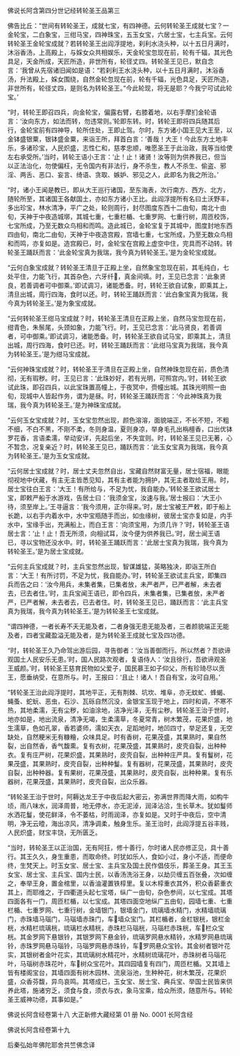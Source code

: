   佛说长阿含第四分世记经转轮圣王品第三

  佛告比丘：“世间有转轮圣王，成就七宝，有四神德。云何转轮圣王成就七宝？一金轮宝，二白象宝，三绀马宝，四神珠宝，五玉女宝，六居士宝，七主兵宝。云何转轮圣王金轮宝成就？若转轮圣王出阎浮提地，刹利水浇头种，以十五日月满时，沐浴香汤，上高殿上，与婇女众共相娱乐，天金轮宝忽现在前，轮有千辐，其光色具足，天金所成，天匠所造，非世所有，轮径丈四。转轮圣王见已，默自念言：‘我曾从先宿诸旧闻如是语：“若刹利王水浇头种，以十五日月满时，沐浴香汤，升法殿上，婇女围绕，自然金轮忽现在前，轮有千辐，光色具足，天匠所造，非世所有，轮径丈四，是则名为转轮圣王。”今此轮现，将无是耶？今我宁可试此轮宝。’

  “时，转轮王即召四兵，向金轮宝，偏露右臂，右膝着地，以右手摩扪金轮语言：‘汝向东方，如法而转，勿违常则。’轮即东转。时，转轮王即将四兵随其后行，金轮宝前有四神导，轮所住处，王即止驾。尔时，东方诸小国王见大王至，以金钵盛银粟，银钵盛金粟，来诣王所，拜首白言：‘善哉！大王！今此东方土地丰乐，多诸珍宝，人民炽盛，志性仁和，慈孝忠顺，唯愿圣王于此治政，我等当给使左右承受所。’当时，转轮王语小王言：‘止！止！诸贤！汝等则为供养我已，但当以正法治化，勿使偏枉，无令国内有非法行，身不杀生，教人不杀生、偷盗、邪淫、两舌、恶口、妄言、绮语、贪取、嫉妒、邪见之人，此即名为我之所治。’

  “时，诸小王闻是教已，即从大王巡行诸国，至东海表，次行南方、西方、北方，随轮所至，其诸国王各献国土，亦如东方诸小王比。此阎浮提所有名曰土沃野丰，多出珍宝，林水清净，平广之处，轮则周行，封尽图度东西十二由旬，南北十由旬，天神于中夜造城墎，其城七重，七重栏楯、七重罗网、七重行树，周匝校饰，七宝所成，乃至无数众鸟相和而鸣。造此城已，金轮宝复于其城中，图度封地东西四由旬，南北二由旬，天神于中夜造宫殿，宫墙七重，七宝所成，乃至无数众鸟相和而鸣，亦复如是。造宫殿已，时，金轮宝在宫殿上虚空中住，完具而不动转。转轮圣王踊跃而言：‘此金轮宝真为我瑞，我今真为转轮圣王。’是为金轮宝成就。

  “云何白象宝成就？转轮圣王清旦于正殿上坐，自然象宝忽现在前，其毛纯白，七处平住，力能飞行，其首杂色，六牙纤𦟛，真金间填。时，王见已念言：‘此象贤良，若善调者可中御乘。’即试调习，诸能悉备。时，转轮王欲自试象，即乘其上，清旦出城，周行四海，食时以还。时，转轮王踊跃而言：‘此白象宝真为我瑞，我今真为转轮圣王。’是为象宝成就。

  “云何转轮圣王绀马宝成就？时，转轮圣王清旦在正殿上坐，自然马宝忽现在前，绀青色，朱鬃尾，头颈如象，力能飞行。时，王见已念言：‘此马贤良，若善调者，可中御乘。’即试调习，诸能悉备。时，转轮圣王欲自试马宝，即乘其上，清旦出城，周行四海，食时已还。时，转轮王踊跃而言：‘此绀马宝真为我瑞，我今真为转轮圣王。’是为绀马宝成就。

  “云何神珠宝成就？时，转轮圣王于清旦在正殿上坐，自然神珠忽现在前，质色清彻，无有瑕秽。时，王见已言：‘此珠妙好，若有光明，可照宫内。’时，转轮王欲试此珠，即召四兵，以此宝珠置高幢上，于夜冥中，赍幢出城。其珠光明照一由旬，现城中人皆起作务，谓为是昼。时，转轮圣王踊跃而言：‘今此神珠真为我瑞，我今真为转轮圣王。’是为神珠宝成就。

  “云何玉女宝成就？时，玉女宝忽然出现，颜色溶溶，面貌端正，不长不短，不粗不细，不白不黑，不刚不柔，冬则身温，夏则身凉，举身毛孔出栴檀香，口出优钵罗花香，言语柔濡，举动安详，先起后坐，不失宜则。时，转轮圣王见已无著，心不暂念，况复亲近？时，转轮圣王见已，踊跃而言：‘此玉女宝真为我瑞，我今真为转轮圣王。’是为玉女宝成就。

  “云何居士宝成就？时，居士丈夫忽然自出，宝藏自然财富无量，居士宿福，眼能彻视地中伏藏，有主无主皆悉见知，其有主者能为拥护，其无主者取给王用。时，居士宝往白王言：‘大王！有所给与，不足为忧，我自能办。’转轮圣王欲试居士宝，即敕严船于水游戏，告居士曰：‘我须金宝，汝速与我。’居士报曰：‘大王小待，须至岸上。’王寻逼言：‘我今须用，正尔得来。’时，居士宝被王严敕，即于船上长跪，以右手内着水中，水中宝瓶随手而出，如虫缘树，彼居士宝亦复如是，内手水中，宝缘手出，充满船上，而白王言：‘向须宝用，为须几许？’时，转轮圣王语居士言：‘止！止！吾无所须，向相试耳，汝今便为供养我已。’时，居士闻王语已，寻以宝物还没水中。时，转轮圣王踊跃而言：‘此居士宝真为我瑞，我今真为转轮圣王。’是为居士宝成就。

  “云何主兵宝成就？时，主兵宝忽然出现，智谋雄猛，英略独决，即诣王所白言：‘大王！有所讨罚，不足为忧，我自能办。’时，转轮圣王欲试主兵宝，即集四兵而告之曰：‘汝今用兵，未集者集，已集者放，未严者严，已严者解，未去者去，已去者住。’时，主兵宝闻王语已，即令四兵，未集者集，已集者放，未严者严，已严者解，未去者去，已去者住。时，转轮圣王见已，踊跃而言：‘此主兵宝真为我瑞，我今真为转轮圣王。’是为转轮圣王七宝成就。

  “谓四神德，一者长寿不夭无能及者，二者身强无患无能及者，三者颜貌端正无能及者，四者宝藏盈溢无能及者，是为转轮圣王成就七宝及四功德。

  “时，转轮圣王久乃命驾出游后园，寻告御者：‘汝当善御而行。所以然者？吾欲谛观国土人民安乐无患。’时，国人民路次观者，复语侍人：‘汝且徐行，吾欲谛观圣王威颜。’时，转轮圣王慈育民物如父爱子，国民慕王如子仰父，所有珍琦尽以贡王，愿垂纳受，在意所与。时，王报曰：‘且止！诸人！吾自有宝，汝可自用。’

  “转轮圣王治此阎浮提时，其地平正，无有荆棘、坑坎、堆阜，亦无蚊虻、蜂蝎、蝇蚤、蛇蚖、恶虫，石沙、瓦砾自然沉没，金银宝玉现于地上，四时和调，不寒不热，其地柔濡，无有尘秽，如油涂地，洁净光泽，无有尘秽。转轮圣王治于世时，地亦如是，地出流泉，清净无竭，生柔濡草，冬夏常青，树木繁茂，花果炽盛，地生濡草，色如孔翠，香若婆师，濡如天衣，足蹈地时，地凹四寸，举足还复，无空缺处，自然粳米无有糠糩，众味具足。时有香树，花果茂盛，其果熟时，果自然裂，出自然香，香气馥熏。复有衣树，花果茂盛，其果熟时，皮壳自裂，出种种衣。复有庄严树，花果炽盛，其果熟时，皮壳自裂，出种种庄严具。复有鬘树，花果茂盛，其果熟时，皮壳自裂，出种种鬘。复有器树，花果茂盛，其果熟时，皮壳自裂，出种种器。复有果树，花果茂盛，其果熟时，皮壳自裂，出种种果。复有乐器树，花果茂盛，其果熟时，皮壳自裂，出众乐器。

  “转轮圣王治于世时，阿耨达龙王于中夜后起大密云，弥满世界而降大雨，如构牛顷，雨八味水，润泽周普，地无停水，亦无泥淖，润泽沾洽，生长草木。犹如鬘师水洒花鬘，使花鲜泽，令不萎枯，时雨润泽，亦复如是。又时于中夜后，空中清明，净无云曀，海出凉风，清净调柔，触身生乐。圣王治时，此阎浮提五谷丰贱，人民炽盛，财宝丰饶，无所匮乏。

  “当时，转轮圣王以正治国，无有阿抂，修十善行，尔时诸人民亦修正见，具十善行。其王久久，身生重患，而取命终。时犹如乐人，食如小过，身小不适，而便命终，生梵天上。时玉女宝、居士宝、主兵宝及国土民作倡伎乐，葬圣王身。其王玉女宝、居士宝、主兵宝、国内士民，以香汤洗浴王身，以劫贝缠五百张叠，次如缠之，奉举王身，置金棺里，以香油灌置铁椁里。复以木椁重衣其外，积众香薪重衣其上，而耶维之，于四衢道头起七宝塔，纵广一由旬，杂色参间，以七宝成。其塔四面各有一门，周匝栏楯，以七宝成。其塔四面空地纵广五由旬，园墙七重、七重栏楯、七重罗网、七重行树，金墙银门，银墙金门，琉璃墙水精门，水精墙琉璃门，赤珠墙马瑙门，马瑙墙赤珠门，车𤦲墙众宝门。其栏楯者，金栏银桄，银栏金桄，水精栏琉璃桄，琉璃栏水精桄，赤珠栏马瑙桄，马瑙栏赤珠桄，车𤦲栏众宝桄。其金罗网下悬银铃，其银罗网下悬金铃，琉璃罗网悬水精铃，水精罗网悬琉璃铃，赤珠罗网悬马瑙铃，马瑙罗网悬赤珠铃，车𤦲罗网悬众宝铃。其金树者银叶花实，其银树者金叶花实，其琉璃树水精花叶，水精树琉璃花叶，赤珠树者马瑙花叶，马瑙树赤珠花叶，车𤦲树众宝花叶。其四园墙复有四门，周匝栏楯。又其墙上皆有楼阁宝台，其墙四面有树木园林、流泉浴池，生种种花，树木繁茂，花果炽盛，众香芬馥，异鸟哀鸣。其塔成已，玉女宝、居士宝、典兵宝、举国士民皆来供养此塔，施诸穷乏，须食与食，须衣与衣，象马宝乘，给众所须，随意所与。转轮圣王威神功德，其事如是。”

  佛说长阿含经卷第十八
大正新修大藏经第 01 册 No. 0001 长阿含经


  佛说长阿含经卷第十九

  后秦弘始年佛陀耶舍共竺佛念译

